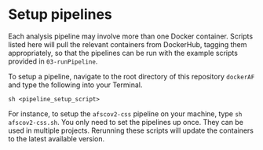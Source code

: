 
# Setup pipelines

Each analysis pipeline may involve more than one Docker container. Scripts listed here will pull the relevant containers from DockerHub, tagging them appropriately, so that the pipelines can be run with the example scripts provided in `03-runPipeline`.

To setup a pipeline, navigate to the root directory of this repository `dockerAF` and type the following into your Terminal.

    sh <pipeline_setup_script>
    
For instance, to setup the `afscov2-css` pipeline on your machine, type `sh afscov2-css.sh`.
You only need to set the pipelines up once. They can be used in multiple projects.
Rerunning these scripts will update the containers to the latest available version.
